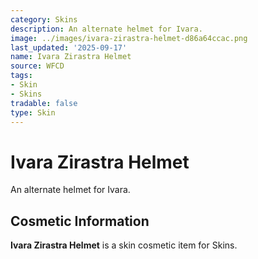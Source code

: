 ```yaml
---
category: Skins
description: An alternate helmet for Ivara.
image: ../images/ivara-zirastra-helmet-d86a64ccac.png
last_updated: '2025-09-17'
name: Ivara Zirastra Helmet
source: WFCD
tags:
- Skin
- Skins
tradable: false
type: Skin
---
```


# Ivara Zirastra Helmet

An alternate helmet for Ivara.

## Cosmetic Information

**Ivara Zirastra Helmet** is a skin cosmetic item for Skins.


